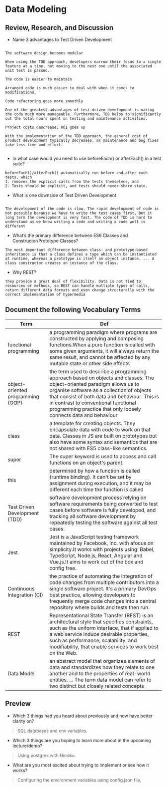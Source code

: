 # Data Modeling


## Review, Research, and Discussion

- Name 3 advantages to Test Driven Development

```

The software design becomes modular

When using the TDD approach, developers narrow their focus to a single feature at a time, not moving to the next one until the associated unit test is passed.

The code is easier to maintain

Arranged code is much easier to deal with when it comes to modifications.

Code refactoring goes more smoothly

One of the greatest advantages of test-driven development is making the code much more manageable. Furthermore, TDD helps to significantly cut the total hours spent on testing and maintenance activities.

Project costs descrease; ROI goes up

With the implementation of the TDD approach, the general cost of product development typically decreases, as maintenance and bug fixes take less time and effort.


```


- In what case would you need to use beforeEach() or afterEach() in a test suite?

```
beforeEach()/afterEach() automatically run before and after each tests, which 
1. removes the explicit calls from the tests themselves, and 
2. Tests should be explicit, and tests should never share state.

```



- What is one downside of Test Driven Development

```

The development of the code is slow. The rapid development of code is not possible because we have to write the test cases first, But it long term the development is very fast. The code of TDD is hard to understand as we know writing a code and writing a code well is different

```


- What’s the primary difference between ES6 Classes and Constructor/Prototype Classes?

```
The most important difference between class- and prototype-based inheritance is that a class defines a type which can be instantiated at runtime, whereas a prototype is itself an object instance. ... A class constructor creates an instance of the class.

```

- Why REST?

```
they provide a great deal of flexibility. Data is not tied to resources or methods, so REST can handle multiple types of calls, return different data formats and even change structurally with the correct implementation of hypermedia

```



## Document the following Vocabulary Terms

**Term** | **Def**
------------ | -------------
 functional programming | a programming paradigm where programs are constructed by applying and composing functions.When a pure function is called with some given arguments, it will always return the same result, and cannot be affected by any mutable state or other side effects
 object-oriented programming (OOP) | the term used to describe a programming approach based on objects and classes. The object-oriented paradigm allows us to organise software as a collection of objects that consist of both data and behaviour. This is in contrast to conventional functional programming practice that only loosely connects data and behaviour
 class | a template for creating objects. They encapsulate data with code to work on that data. Classes in JS are built on prototypes but also have some syntax and semantics that are not shared with ES5 class-like semantics.
 super | The super keyword is used to access and call functions on an object's parent.
 this | determined by how a function is called (runtime binding). It can't be set by assignment during execution, and it may be different each time the function is called
 Test Driven Development (TDD) |  software development process relying on software requirements being converted to test cases before software is fully developed, and tracking all software development by repeatedly testing the software against all test cases.
 Jest | Jest is a JavaScript testing framework maintained by Facebook, Inc. with afocus on simplicity.It works with projects using: Babel, TypeScript, Node.js, React, Angular and Vue.js.It aims to work out of the box and config free.
 Continuous Integration (CI) | the practice of automating the integration of code changes from multiple contributors into a single software project. It's a primary DevOps best practice, allowing developers to frequently merge code changes into a central repository where builds and tests then run.
 REST | Representational State Transfer (REST) is an architectural style that specifies constraints, such as the uniform interface, that if applied to a web service induce desirable properties, such as performance, scalability, and modifiability, that enable services to work best on the Web.
 Data Model | an abstract model that organizes elements of data and standardizes how they relate to one another and to the properties of real-world entities. ... The term data model can refer to two distinct but closely related concepts
 




## Preview

* Which 3 things had you heard about previously and now have better clarity on?
>
>SQL databases and env variables.
>
* Which 3 things are you hoping to learn more about in the upcoming lecture/demo?
>
>Using postgres with Heroku.
>
* What are you most excited about trying to implement or see how it works?
>
>Configuring the environment variables using config.json file,
>


